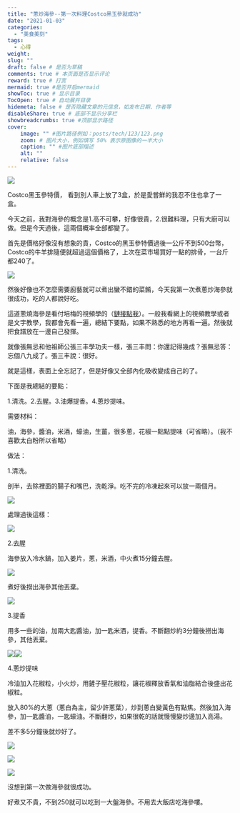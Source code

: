 ```yaml
---
title: "蔥炒海參--第一次料理Costco黑玉參就成功"
date: "2021-01-03"
categories: 
  - "美食美刻"
tags: 
  - 心得
weight:
slug: ""
draft: false # 是否为草稿
comments: true # 本页面是否显示评论
reward: true # 打赏
mermaid: true #是否开启mermaid
showToc: true # 显示目录
TocOpen: true # 自动展开目录
hidemeta: false # 是否隐藏文章的元信息，如发布日期、作者等
disableShare: true # 底部不显示分享栏
showbreadcrumbs: true #顶部显示路径
cover:
    image: "" #图片路径例如：posts/tech/123/123.png
    zoom: # 图片大小，例如填写 50% 表示原图像的一半大小
    caption: "" #图片底部描述
    alt: ""
    relative: false
---
```


![](images/IMG_0682-1024x768.jpg)

Costco黑玉參特價， 看到別人車上放了3盒，於是愛嘗鮮的我忍不住也拿了一盒。

今天之前，我對海參的概念是1.高不可攀，好像很貴，2.很難料理，只有大廚可以做。但是今天過後，這兩個概率全部都變了。

首先是價格好像沒有想象的貴，Costco的黑玉參特價過後一公斤不到500台幣，Costco的牛羊排隨便就超過這個價格了，上次在菜市場買好一點的排骨，一台斤都240了。

![](images/IMG_0623-768x1024.jpg)

然後好像也不怎麼需要廚藝就可以煮出蠻不錯的菜餚，今天我第一次煮蔥炒海參就很成功，吃的人都說好吃。

這道蔥燒海參是看付培梅的視頻學的（[鏈接點我](https://www.youtube.com/watch?v=Q3feILLYEPI)）。一般我看網上的視頻教學或者是文字教學，我都會先看一遍，總結下要點，如果不熟悉的地方再看一遍。然後就把食譜放在一邊自己發揮。

就像張無忌和他祖師公張三丰學功夫一樣，張三丰問：你還記得幾成？張無忌答：忘個八九成了。張三丰說：很好。

就是這樣，表面上全忘記了，但是好像又全部內化吸收變成自己的了。

下面是我總結的要點：

1.清洗。2.去腥。3.油爆提香。4.蔥炒提味。

需要材料：

油，海參，醬油，米酒，蠔油，生薑，很多蔥，花椒一點點提味（可省略）。（我不喜歡太白粉所以省略）

做法：

1.清洗。

剖半，去除裡面的腸子和嘴巴，洗乾淨。吃不完的冷凍起來可以放一兩個月。

![](images/IMG_0626-768x1024.jpg)

處理過後這樣：

![](images/IMG_0627-768x1024.jpg)

2.去腥

海參放入冷水鍋，加入姜片，蔥，米酒，中火煮15分鐘去腥。

![](images/IMG_0645-768x1024.jpg)

煮好後撈出海參其他丟棄。

![](images/IMG_0652-1024x768.jpg)

3.提香

用多一些的油，加兩大匙醬油，加一匙米酒，提香。不斷翻炒約3分鐘後撈出海參，其他丟棄。

![](images/IMG_0658-1024x768.jpg)![](images/IMG_0660-1024x768.jpg)

4.蔥炒提味

冷油加入花椒粒，小火炒，用鏟子壓花椒粒，讓花椒釋放香氣和油脂結合後盛出花椒粒。

放入80%的大蔥（蔥白為主，留少許蔥葉），炒到蔥白變黃色有點焦。然後加入海參，加一匙醬油，一匙蠔油。不斷翻炒，如果很乾的話就慢慢變炒邊加入高湯。

差不多5分鐘後就炒好了。

![](images/IMG_0661-768x1024.jpg)

![](images/IMG_0663-1024x768.jpg)

![](images/IMG_0682-1024x768.jpg)

沒想到第一次做海參就很成功。

好煮又不貴，不到250就可以吃到一大盤海參。不用去大飯店吃海參嘍。

